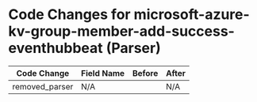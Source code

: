 # Code Changes for microsoft-azure-kv-group-member-add-success-eventhubbeat (Parser)

| Code Change | Field Name | Before | After |
|-------------|------------|--------|-------|
| removed_parser | N/A |  | N/A |